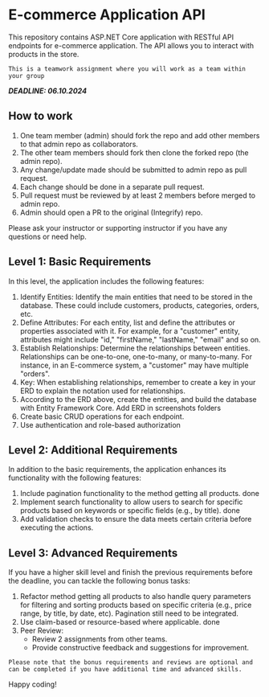 # E-commerce Application API

This repository contains ASP.NET Core application with RESTful API endpoints for e-commerce application. The API allows you to interact with products in the store.

`This is a teamwork assignment where you will work as a team within your group`

**_DEADLINE: 06.10.2024_**

## How to work

1. One team member (admin) should fork the repo and add other members to that admin repo as collaborators.
2. The other team members should fork then clone the forked repo (the admin repo).
3. Any change/update made should be submitted to admin repo as pull request.
4. Each change should be done in a separate pull request.
5. Pull request must be reviewed by at least 2 members before merged to admin repo.
6. Admin should open a PR to the original (Integrify) repo.

Please ask your instructor or supporting instructor if you have any questions or need help.

## Level 1: Basic Requirements

In this level, the application includes the following features:

1. Identify Entities: Identify the main entities that need to be stored in the database. These could include customers, products, categories, orders, etc.
2. Define Attributes: For each entity, list and define the attributes or properties associated with it. For example, for a "customer" entity, attributes might include "id," "firstName," "lastName," "email" and so on.
3. Establish Relationships: Determine the relationships between entities. Relationships can be one-to-one, one-to-many, or many-to-many. For instance, in an E-commerce system, a "customer" may have multiple "orders".
4. Key: When establishing relationships, remember to create a key in your ERD to explain the notation used for relationships.
5. According to the ERD above, create the entities, and build the database with Entity Framework Core. Add ERD in screenshots folders
6. Create basic CRUD operations for each endpoint.
7. Use authentication and role-based authorization

## Level 2: Additional Requirements

In addition to the basic requirements, the application enhances its functionality with the following features:

1. Include pagination functionality to the method getting all products. done 
2. Implement search functionality to allow users to search for specific products based on keywords or specific fields (e.g., by title). done 
3. Add validation checks to ensure the data meets certain criteria before executing the actions. 

## Level 3: Advanced Requirements

If you have a higher skill level and finish the previous requirements before the deadline, you can tackle the following bonus tasks:

1. Refactor method getting all products to also handle query parameters for filtering and sorting products based on specific criteria (e.g., price range, by title, by date, etc). Pagination still need to be integrated.
2. Use claim-based or resource-based where applicable. done
3. Peer Review:
   - Review 2 assignments from other teams.
   - Provide constructive feedback and suggestions for improvement.

`Please note that the bonus requirements and reviews are optional and can be completed if you have additional time and advanced skills.`

Happy coding!
